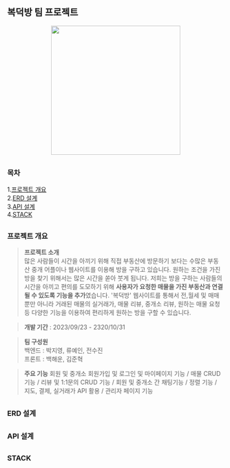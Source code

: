 ## 복덕방 팀 프로젝트
<p align="center"> <img width="300" src="https://github.com/jiyoung3725/BokDuckBang/assets/130877885/fb6241a7-749c-4867-b8d9-1d3e4ebb5943"></p>

##
### 목차
1.[프로젝트 개요](#프로젝트-개요)  
2.[ERD 설계](#erd-설계)  
3.[API 설계](#api-설계)   
4.[STACK](#stack)
 
##
### 프로젝트 개요

>**프로젝트 소개**   
많은 사람들이 시간을 아끼기 위해 직접 부동산에 방문하기 보다는 수많은 부동산 중개 어플이나 웹사이트를 이용해 방을 구하고 있습니다.
원하는 조건을 가진 방을 찾기 위해서는 많은 시간을 쏟아 붓게 됩니다. 저희는 방을 구하는 사람들의 시간을 아끼고 편의를 도모하기 위해
**사용자가 요청한 매물을 가진 부동산과 연결될 수 있도록 기능을 추가**였습니다. '복덕방' 웹사이트를 통해서 전,월세 및 매매뿐만 아니라
거래된 매물의 실거래가, 매물 리뷰, 중개소 리뷰, 원하는 매물 요청 등 다양한 기능을 이용하여 편리하게 원하는 방을 구할 수 있습니다.
 

>**개발 기간** : 2023/09/23 - 2320/10/31

>**팀 구성원**   
 백엔드 : 박지영, 류예인, 전수진  <br>
 프론트 : 백해운, 김준혁

> **주요 기능**
회원 및 중개소 회원가입 및 로그인 및 마이페이지 기능 / 매물 CRUD 기능 / 리뷰 및 1:1문의 CRUD 기능 / 회원 및 중개소 간 채팅기능 / 정렬 기능 /
지도, 결제, 실거래가 API 활용 / 관리자 페이지 기능 

##

### ERD 설계

##

### API 설계

##

### STACK
